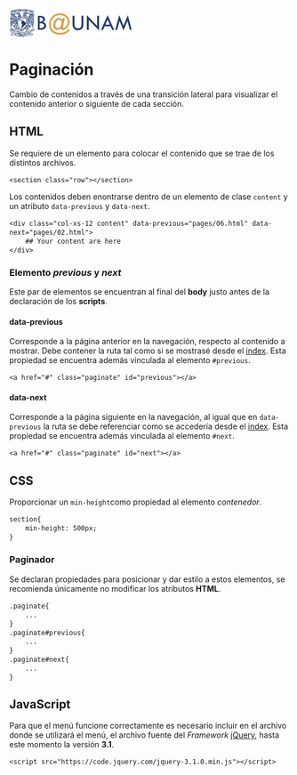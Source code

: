![alt text](../images/b-unam.png "B@UNAM") 
# Paginación
Cambio de contenidos a través de una transición lateral para visualizar el contenido anterior o siguiente de cada sección.

## HTML
Se requiere de un elemento para colocar el contenido que se trae de los distintos archivos.
```
<section class="row"></section>
```

Los contenidos deben enontrarse dentro de un elemento de clase `content` y un atributo `data-previous` y `data-next`.
```
<div class="col-xs-12 content" data-previous="pages/06.html" data-next="pages/02.html">
	## Your content are here
</div>
```

### Elemento _previous_ y _next_
Este par de elementos se encuentran al final del __body__ justo antes de la declaración de los __scripts__.

#### data-previous
Corresponde a la página anterior en la navegación, respecto al contenido a mostrar. Debe contener la ruta tal como si se mostrasé desde el [index](#). Esta propiedad se encuentra además vinculada al elemento `#previous`.
```
<a href="#" class="paginate" id="previous"></a>
```

#### data-next
Corresponde a la página siguiente en la navegación, al igual que en `data-previous` la ruta se debe referenciar como se accedería desde el [index](#).
Esta propiedad se encuentra además vinculada al elemento `#next`.
```
<a href="#" class="paginate" id="next"></a>
```

## CSS
Proporcionar un `min-height`como propiedad al elemento _contenedor_.
```
section{
	min-height: 500px;
}
```

### Paginador
Se declaran propiedades para posicionar y dar estilo a estos elementos, se recomienda únicamente no modificar los atributos __HTML__.
```
.paginate{
	...
}
.paginate#previous{
	...
}
.paginate#next{
	...
}
```

## JavaScript
Para que el menú funcione correctamente es necesario incluir en el archivo donde se utilizará el menú, el archivo fuente del _Framework_ [jQuery](https://code.jquery.com/jquery-3.1.0.min.js), hasta este momento la versión __3.1__.
```
<script src="https://code.jquery.com/jquery-3.1.0.min.js"></script>
```
